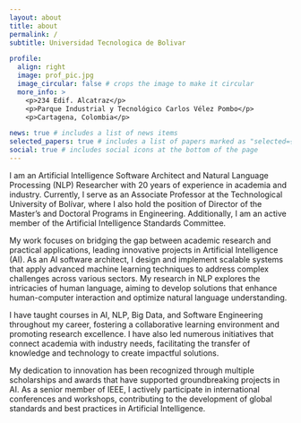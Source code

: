 ```yaml
---
layout: about
title: about
permalink: /
subtitle: Universidad Tecnologica de Bolivar

profile:
  align: right
  image: prof_pic.jpg
  image_circular: false # crops the image to make it circular
  more_info: >
    <p>234 Edif. Alcatraz</p>
    <p>Parque Industrial y Tecnológico Carlos Vélez Pombo</p>
    <p>Cartagena, Colombia</p>

news: true # includes a list of news items
selected_papers: true # includes a list of papers marked as "selected={true}"
social: true # includes social icons at the bottom of the page
---
```


I am an Artificial Intelligence Software Architect and Natural Language Processing (NLP) Researcher with 20 years of experience in academia and industry. Currently, I serve as an Associate Professor at the Technological University of Bolívar, where I also hold the position of Director of the Master’s and Doctoral Programs in Engineering. Additionally, I am an active member of the Artificial Intelligence Standards Committee.

My work focuses on bridging the gap between academic research and practical applications, leading innovative projects in Artificial Intelligence (AI). As an AI software architect, I design and implement scalable systems that apply advanced machine learning techniques to address complex challenges across various sectors. My research in NLP explores the intricacies of human language, aiming to develop solutions that enhance human-computer interaction and optimize natural language understanding.

I have taught courses in AI, NLP, Big Data, and Software Engineering throughout my career, fostering a collaborative learning environment and promoting research excellence. I have also led numerous initiatives that connect academia with industry needs, facilitating the transfer of knowledge and technology to create impactful solutions.

My dedication to innovation has been recognized through multiple scholarships and awards that have supported groundbreaking projects in AI. As a senior member of IEEE, I actively participate in international conferences and workshops, contributing to the development of global standards and best practices in Artificial Intelligence.
